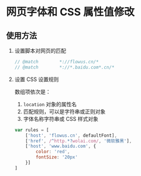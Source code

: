 # 网页字体和 CSS 属性值修改

## 使用方法

1. 设置脚本对网页的匹配

    ```js
    // @match        *://flowus.cn/*
    // @match        *://*.baidu.com*.cn/*
    ```
2. 设置 CSS 设置规则

    数组项依次是：
    1. `location` 对象的属性名
    2. 匹配规则，可以是字符串或正则对象
    3. 字体名称字符串或 CSS 样式对象

    ```js
    var rules = [
        ['host', 'flowus.cn', defaultFont],
        ['href', /^http.*?wolai.com/, '微软雅黑'],
        ['host', 'www.baidu.com', {
            color: 'red',
            fontSize: '20px'
        }]
    ]
    ```